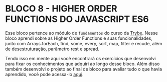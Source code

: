 # BLOCO 8 - HIGHER ORDER FUNCTIONS DO JAVASCRIPT ES6

Esse bloco pertence ao módulo de `fundamentos` do curso da [Trybe](https://www.betrybe.com/). Nesse bloco aprendi sobre as Higher Order Functions e suas funcionalidades, junto com Arrays.forEach, find, some, every, sort, map, filter e recude, além de desestruturação, parâmetro rest e spread.

Tendo isso em mente aqui você encontrará os exercí­cios que desenvolvi para fixar os conhecimentos que adquiri ao longo desse bloco. Além disso também desenvolvi o projeto ao final de bloco para avaliar tudo o que havia aprendido, você pode acessa-lo [aqui](https://github.com/FabioSC05/Bloco-08-Zoo-Functions).
